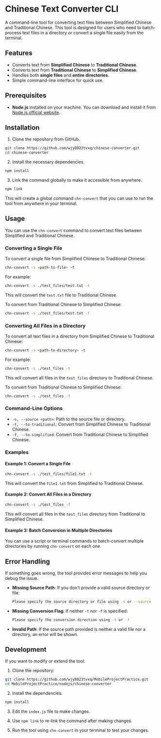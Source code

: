 # Chinese Text Converter CLI

A command-line tool for converting text files between Simplified Chinese and Traditional Chinese. This tool is designed for users who need to batch-process text files in a directory or convert a single file easily from the terminal.

## Features

- Converts text from **Simplified Chinese** to **Traditional Chinese**.
- Converts text from **Traditional Chinese** to **Simplified Chinese**.
- Handles both **single files** and **entire directories**.
- Simple command-line interface for quick use.

## Prerequisites

- **Node.js** installed on your machine. You can download and install it from [Node.js official website](https://nodejs.org/).

## Installation

1. Clone the repository from GitHub.

```bash
git clone https://github.com/wjy8023tvxq/chinese-converter.git
cd chinese-converter
```

2. Install the necessary dependencies.

```bash
npm install
```

3. Link the command globally to make it accessible from anywhere.

```bash
npm link
```

This will create a global command `chn-convert` that you can use to run the tool from anywhere in your terminal.

## Usage

You can use the `chn-convert` command to convert text files between Simplified and Traditional Chinese.

### Converting a Single File

To convert a single file from Simplified Chinese to Traditional Chinese:

```bash
chn-convert -s <path-to-file> -t
```

For example:

```bash
chn-convert -s ./test_files/test.txt -t
```

This will convert the `test.txt` file to Traditional Chinese.

To convert from Traditional Chinese to Simplified Chinese:

```bash
chn-convert -s ./test_files/test.txt -f
```

### Converting All Files in a Directory

To convert all text files in a directory from Simplified Chinese to Traditional Chinese:

```bash
chn-convert -s <path-to-directory> -t
```

For example:

```bash
chn-convert -s ./test_files -t
```

This will convert all files in the `test_files` directory to Traditional Chinese.

To convert from Traditional Chinese to Simplified Chinese:

```bash
chn-convert -s ./test_files -f
```

### Command-Line Options

- `-s, --source <path>`: Path to the source file or directory.
- `-t, --to-traditional`: Convert from Simplified Chinese to Traditional Chinese.
- `-f, --to-simplified`: Convert from Traditional Chinese to Simplified Chinese.

### Examples

#### Example 1: Convert a Single File

```bash
chn-convert -s ./test_files/file1.txt -t
```

This will convert the `file1.txt` from Simplified to Traditional Chinese.

#### Example 2: Convert All Files in a Directory

```bash
chn-convert -s ./test_files -f
```

This will convert all files in the `test_files` directory from Traditional to Simplified Chinese.

#### Example 3: Batch Conversion in Multiple Directories

You can use a script or terminal commands to batch-convert multiple directories by running `chn-convert` on each one.

## Error Handling

If something goes wrong, the tool provides error messages to help you debug the issue.

- **Missing Source Path**: If you don't provide a valid source directory or file:
  
  ```bash
  Please specify the source directory or file using -s or --source
  ```

- **Missing Conversion Flag**: If neither `-t` nor `-f` is specified:

  ```bash
  Please specify the conversion direction using -t or -f
  ```

- **Invalid Path**: If the source path provided is neither a valid file nor a directory, an error will be shown.

## Development

If you want to modify or extend the tool:

1. Clone the repository:

```bash
git clone https://github.com/wjy8023tvxq/MobileProjectPractice.git
cd MobileProjectPractice/nodejs/chinese-converter
```

2. Install the dependencies:

```bash
npm install
```

3. Edit the `index.js` file to make changes.

4. Use `npm link` to re-link the command after making changes.

5. Run the tool using `chn-convert` in your terminal to test your changes.